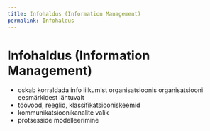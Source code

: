 ```yaml
---
title: Infohaldus (Information Management)
permalink: Infohaldus
---
```


# Infohaldus (Information Management)

- oskab korraldada info liikumist organisatsioonis organisatsiooni eesmärkidest lähtuvalt
- töövood, reeglid, klassifikatsiooniskeemid
- kommunikatsioonikanalite valik
- protsesside modelleerimine